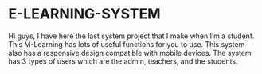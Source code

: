 # E-LEARNING-SYSTEM
Hi guys, I have here the last system project that I make when I’m a student.  This M-Learning has lots of useful functions for you to use. This system also has a responsive design compatible with mobile devices. The system has 3 types of users which are the admin, teachers, and the students. 
